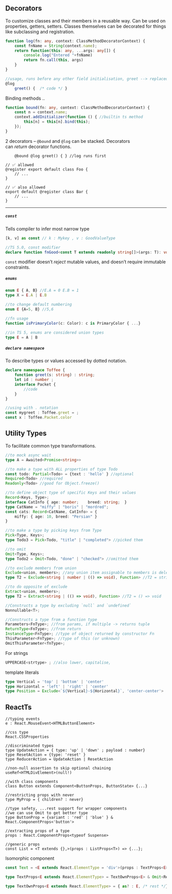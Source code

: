 ## Decorators

To customize classes and their members in a reusable way. Can be used on properties, getters, setters. Classes themselves can be decorated for things like subclassing and registration.

```ts
function log(fn: any, context: ClassMethodDecoratorContext) {
    const fnName = String(context.name);
    return function(this: any, ...args: any[]) {
        console.log("Entered "+fnName)
        return fn.call(this, args)
    }
}

//usage, runs before any other field initialisation, greet --> replaced by return of @log
@log
    greet() {  /* code */ }
```

Binding methods ..
```ts
function bound(fn: any, context: ClassMethodDecoratorContext) {
    const n = context.name;
    context.addInitializer(function () { //builtin ts method
        this[n] = this[n].bind(this);
    });
}
```

 2 decorators – `@bound` and `@log` can be stacked. Decorators can _return_ decorator functions.
```less
    @bound @log greet() { } //log runs first
```


```less
// ✅ allowed
@register export default class Foo {
    // ...
}

// ✅ also allowed
export default @register class Bar {
    // ...
}
```

---
##### `const`
Tells compiler to infer most narrow type
```ts
[k, v] as const // k : Mykey , v : GoodValueType

//TS 5.0, const modifier
declare function fnGood<const T extends readonly string[]>(args: T): void;
```

`const` modifier doesn’t _reject_ mutable values, and doesn’t require immutable constraints.

##### `enums`
```ts
enum E { A, B} //E.A = 0 E.B = 1
type X = E.A | E.B

//to change default numbering
enum E {A=5, B} //5,6

//fn usage
function isPrimaryColor(c: Color): c is PrimaryColor { ...}

//in TS 5, enums are considered union types
type E = A | B
```

##### `declare namespace`
To describe types or values accessed by dotted notation.
```ts
declare namespace Toffee {
	function greet(s: string) : string;
	let id : number ;
	interface Packet {
		//code
	}
}

//using with . notation
const mygreet : Toffee.greet = ;
const x : Toffee.Packet.color
```

## Utility Types

To facilitate common type transformations.
```ts
//to mock async wait
type A = Awaited<Promise<string>>

//to make a type with ALL properties of type Todo
const todo: Partial<Todo> = {text : 'hello' } //optional
Required<Todo> //required
Readonly<Todo> //good for Object.freeze()

//to define object type of specific Keys and their values
Record<Keys, Type>;
interface CatInfo { age: number;    breed: string;  }  
type CatName = "miffy" | "boris" | "mordred";  
const cats: Record<CatName, CatInfo> = {    
	miffy: { age: 10, breed: "Persian" }
}

//to make a type by picking keys from Type
Pick<Type, Keys>;
type Todo3 = Pick<Todo, "title" | "completed"> //picked them

//to omit
Omit<Type, Keys>;
type Todo2 = Omit<Todo, "done" | "checked"> //omitted them

//to exclude members from union
Exclude<union, members>; //any union item assignable to members is deleted
type T2 = Exclude<string | number | (() => void), Function> //T2 = string | number

//to do opposite of exclude
Extract<union, members>;
type T2 = Extract<string | (() => void), Function> //T2 = () => void

//Constructs a type by excluding `null` and `undefined`
Nonnullable<T>;

//Constructs a type from a function type
Parameters<FnType>; //from params, if multiple -> returns tuple
ReturnType<FnType>; //from return
InstanceType<FnType>; //type of object returned by constructor Fn
ThisParameter<FnType>; //type of this (or unknown)
OmitThisParameter<fnType>;
```

For strings
```ts
UPPERCASE<strtype> ; //also lower, capitalise,
```

template literals
```ts
type Vertical = 'top' | 'bottom' | 'center'
type Horizontal = 'left' | 'right' | 'center'
type Position = Exclude<`${Vertical}-${Horizontal}`, 'center-center'>
```
## ReactTs

```tsx
//typing events
e : React.MouseEvent<HTMLButtonElement>

//css type
React.CSSProperties

//discriminated types
type UpdateAction = { type: 'up' | 'down' ; payload : number}
type ResetAction = {type: 'reset' }
type ReducerAction = UpdateAction | ResetAction

//non-null assertion to skip optional chaining
useRef<HTMLDivElement>(null!) 

//with class components
class Button extends Component<ButtonProps, ButtonState> {...}

//restricting props with never
type MyProp = { children? : never}

//type safety, ...rest support for wrapper components
//we can use Omit to get better type
type ButtonProp = {variant : 'red' | 'blue' } & React.ComponentProps<'button'>

//extracting props of a type
props : React.ComponentProps<typeof Suspense>

//generic props
const List = <T extends {},>(props : ListProps<T>) => {...};
```

Isomorphic component
```ts
const Text = <E extends React.ElementType = 'div'>(props : TextProps<E>) => {}

type TextProps<E extends React.ElementType> = TextOwnProps<E> & Omit<React.ComponentProps<E>, keyof TextOwnProps<E>>

type TextOwnProps<E extends React.ElementType> = { as? : E, /* rest */}
```

